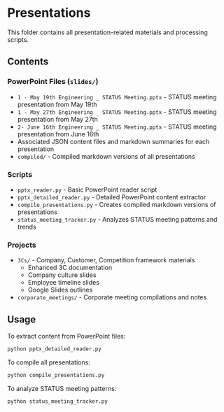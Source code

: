 # Presentations

This folder contains all presentation-related materials and processing scripts.

## Contents

### PowerPoint Files (`slides/`)
- `1 - May 19th Engineering _ STATUS Meeting.pptx` - STATUS meeting presentation from May 19th
- `1 - May 27th Engineering _ STATUS Meeting.pptx` - STATUS meeting presentation from May 27th
- `2- June 16th Engineering _ STATUS Meeting.pptx` - STATUS meeting presentation from June 16th
- Associated JSON content files and markdown summaries for each presentation
- `compiled/` - Compiled markdown versions of all presentations

### Scripts
- `pptx_reader.py` - Basic PowerPoint reader script
- `pptx_detailed_reader.py` - Detailed PowerPoint content extractor
- `compile_presentations.py` - Creates compiled markdown versions of presentations
- `status_meeting_tracker.py` - Analyzes STATUS meeting patterns and trends

### Projects
- `3Cs/` - Company, Customer, Competition framework materials
  - Enhanced 3C documentation
  - Company culture slides
  - Employee timeline slides
  - Google Slides outlines
- `corporate_meetings/` - Corporate meeting compilations and notes

## Usage

To extract content from PowerPoint files:
```bash
python pptx_detailed_reader.py
```

To compile all presentations:
```bash
python compile_presentations.py
```

To analyze STATUS meeting patterns:
```bash
python status_meeting_tracker.py
```